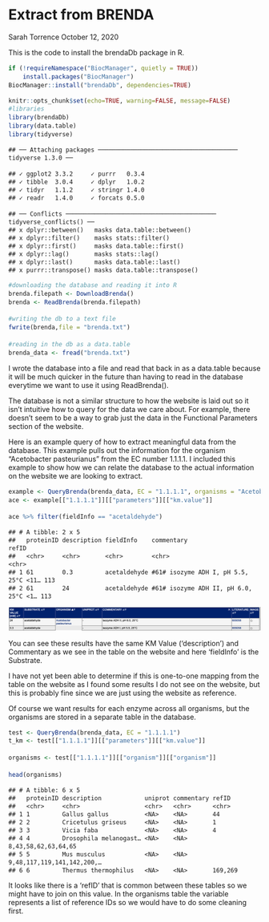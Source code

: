 Extract from BRENDA
================
Sarah Torrence
October 12, 2020

This is the code to install the brendaDb package in R.

``` r
if (!requireNamespace("BiocManager", quietly = TRUE))
    install.packages("BiocManager")
BiocManager::install("brendaDb", dependencies=TRUE)
```

``` r
knitr::opts_chunk$set(echo=TRUE, warning=FALSE, message=FALSE)
#libraries
library(brendaDb)
library(data.table)
library(tidyverse)
```

    ## ── Attaching packages ─────────────────────────────────────── tidyverse 1.3.0 ──

    ## ✓ ggplot2 3.3.2     ✓ purrr   0.3.4
    ## ✓ tibble  3.0.4     ✓ dplyr   1.0.2
    ## ✓ tidyr   1.1.2     ✓ stringr 1.4.0
    ## ✓ readr   1.4.0     ✓ forcats 0.5.0

    ## ── Conflicts ────────────────────────────────────────── tidyverse_conflicts() ──
    ## x dplyr::between()   masks data.table::between()
    ## x dplyr::filter()    masks stats::filter()
    ## x dplyr::first()     masks data.table::first()
    ## x dplyr::lag()       masks stats::lag()
    ## x dplyr::last()      masks data.table::last()
    ## x purrr::transpose() masks data.table::transpose()

``` r
#downloading the database and reading it into R
brenda.filepath <- DownloadBrenda()
brenda <- ReadBrenda(brenda.filepath)

#writing the db to a text file
fwrite(brenda,file = "brenda.txt")

#reading in the db as a data.table
brenda_data <- fread("brenda.txt")
```

I wrote the database into a file and read that back in as a data.table
because it will be much quicker in the future than having to read in the
database everytime we want to use it using ReadBrenda().

The database is not a similar structure to how the website is laid out
so it isn’t intuitive how to query for the data we care about. For
example, there doesn’t seem to be a way to grab just the data in the
Functional Parameters section of the website.

Here is an example query of how to extract meaningful data from the
database. This example pulls out the information for the organism
“Acetobacter pasteurianus” from the EC number 1.1.1.1. I included this
example to show how we can relate the database to the actual information
on the website we are looking to extract.

``` r
example <- QueryBrenda(brenda_data, EC = "1.1.1.1", organisms = "Acetobacter pasteurianus")
ace <- example[["1.1.1.1"]][["parameters"]][["km.value"]]

ace %>% filter(fieldInfo == "acetaldehyde")
```

    ## # A tibble: 2 x 5
    ##   proteinID description fieldInfo    commentary                            refID
    ##   <chr>     <chr>       <chr>        <chr>                                 <chr>
    ## 1 61        0.3         acetaldehyde #61# isozyme ADH I, pH 5.5, 25°C <11… 113  
    ## 2 61        24          acetaldehyde #61# isozyme ADH II, pH 6.0, 25°C <1… 113

<img src="./acetaldehyde_ex.png" />

You can see these results have the same KM Value (‘description’) and
Commentary as we see in the table on the website and here ‘fieldInfo’ is
the Substrate.

I have not yet been able to determine if this is one-to-one mapping from
the table on the website as I found some results I do not see on the
website, but this is probably fine since we are just using the website
as reference.

Of course we want results for each enzyme across all organisms, but the
organisms are stored in a separate table in the database.

``` r
test <- QueryBrenda(brenda_data, EC = "1.1.1.1")
t_km <- test[["1.1.1.1"]][["parameters"]][["km.value"]]

organisms <- test[["1.1.1.1"]][["organism"]][["organism"]]

head(organisms)
```

    ## # A tibble: 6 x 5
    ##   proteinID description            uniprot commentary refID                     
    ##   <chr>     <chr>                  <chr>   <chr>      <chr>                     
    ## 1 1         Gallus gallus          <NA>    <NA>       44                        
    ## 2 2         Cricetulus griseus     <NA>    <NA>       1                         
    ## 3 3         Vicia faba             <NA>    <NA>       4                         
    ## 4 4         Drosophila melanogast… <NA>    <NA>       8,43,58,62,63,64,65       
    ## 5 5         Mus musculus           <NA>    <NA>       9,48,117,119,141,142,200,…
    ## 6 6         Thermus thermophilus   <NA>    <NA>       169,269

It looks like there is a ‘refID’ that is common between these tables so
we might have to join on this value. In the organisms table the variable
represents a list of reference IDs so we would have to do some cleaning
first.
